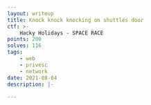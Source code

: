 ```yaml
---
layout: writeup
title: Knock knock knocking on shuttles door
ctf: >-
    Hacky Holidays - SPACE RACE
points: 200
solves: 116
tags: 
    - web
    - privesc
    - network
date: 2021-08-04
description: |-
    
---
```

